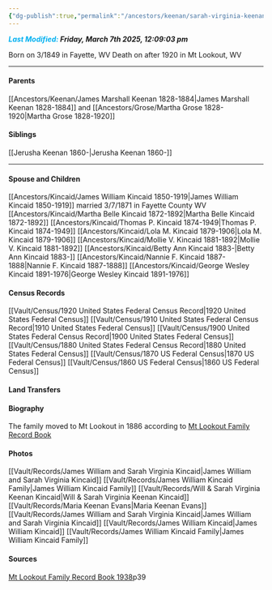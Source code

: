```yaml
---
{"dg-publish":true,"permalink":"/ancestors/keenan/sarah-virginia-keenan-1849-1920/","tags":["Sarah-Virginia-Keenan"]}
---
```


***<font color="#00b0f0">Last Modified:</font> Friday, March 7th 2025, 12:09:03 pm***

Born on  3/1849 in Fayette, WV
Death on after 1920 in Mt Lookout, WV

---
#### Parents

[[Ancestors/Keenan/James Marshall Keenan 1828-1884\|James Marshall Keenan 1828-1884]] and [[Ancestors/Grose/Martha Grose 1828-1920\|Martha Grose 1828-1920]]
#### Siblings
[[Jerusha Keenan 1860-\|Jerusha Keenan 1860-]]

---
#### Spouse and Children
[[Ancestors/Kincaid/James William Kincaid 1850-1919\|James William Kincaid 1850-1919]] married 3/7/1871 in Fayette County WV
[[Ancestors/Kincaid/Martha Belle Kincaid 1872-1892\|Martha Belle Kincaid 1872-1892]]
[[Ancestors/Kincaid/Thomas P. Kincaid 1874-1949\|Thomas P. Kincaid 1874-1949]]
[[Ancestors/Kincaid/Lola M. Kincaid 1879-1906\|Lola M. Kincaid 1879-1906]]
[[Ancestors/Kincaid/Mollie V. Kincaid 1881-1892\|Mollie V. Kincaid 1881-1892]]
[[Ancestors/Kincaid/Betty Ann Kincaid 1883-\|Betty Ann Kincaid 1883-]]
[[Ancestors/Kincaid/Nannie F. Kincaid 1887-1888\|Nannie F. Kincaid 1887-1888]]
[[Ancestors/Kincaid/George Wesley Kincaid 1891-1976\|George Wesley Kincaid 1891-1976]]

#### Census Records
[[Vault/Census/1920 United States Federal Census Record\|1920 United States Federal Census]]
[[Vault/Census/1910 United States Federal Census Record\|1910 United States Federal Census]]
[[Vault/Census/1900 United States Federal Census Record\|1900 United States Federal Census]]
[[Vault/Census/1880 United States Federal Census Record\|1880 United States Federal Census]]
[[Vault/Census/1870 US Federal Census\|1870 US Federal Census]]
[[Vault/Census/1860 US Federal Census\|1860 US Federal Census]]

#### Land Transfers

#### Biography
The family moved to Mt Lookout in 1886 according to  [Mt Lookout Family Record Book](https://drive.google.com/file/d/0B0oZv34v0ajXQXdIRFhULU0ySWM/view?usp=drive_link&resourcekey=0-q6z_POF66AcZ3lzhcsSGVA)

#### Photos
[[Vault/Records/James William and Sarah Virginia Kincaid\|James William and Sarah Virginia Kincaid]]
[[Vault/Records/James William Kincaid Family\|James William Kincaid Family]]
[[Vault/Records/Will & Sarah Virginia Keenan Kincaid\|Will & Sarah Virginia Keenan Kincaid]]
[[Vault/Records/Maria Keenan Evans\|Maria Keenan Evans]]
[[Vault/Records/James William and Sarah Virginia Kincaid\|James William and Sarah Virginia Kincaid]]
[[Vault/Records/James William Kincaid\|James William Kincaid]]
[[Vault/Records/James William Kincaid Family\|James William Kincaid Family]]

#### Sources
[Mt Lookout Family Record Book 1938](https://drive.google.com/file/d/0B0oZv34v0ajXQXdIRFhULU0ySWM/view?usp=drive_link&resourcekey=0-q6z_POF66AcZ3lzhcsSGVA)p39

